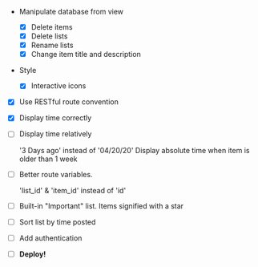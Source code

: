 + Manipulate database from view

    - [x] Delete items
    - [x] Delete lists
    - [x] Rename lists
    - [x] Change item title and description

+ Style

    - [x] Interactive icons

- [x] Use RESTful route convention
- [x] Display time correctly
- [ ] Display time relatively

    '3 Days ago' instead of '04/20/20'
    Display absolute time when item is older than 1 week

- [ ] Better route variables. 

	'list_id' & 'item_id' instead of 'id'

- [ ] Built-in "Important" list. Items signified with a star
- [ ] Sort list by time posted
- [ ] Add authentication

- [ ] **Deploy!**
